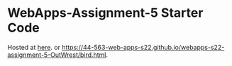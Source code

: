 # WebApps-Assignment-5 Starter Code

Hosted at [here](https://44-563-web-apps-s22.github.io/webapps-s22-assignment-5-OutWrest/bird.html).
or https://44-563-web-apps-s22.github.io/webapps-s22-assignment-5-OutWrest/bird.html.
